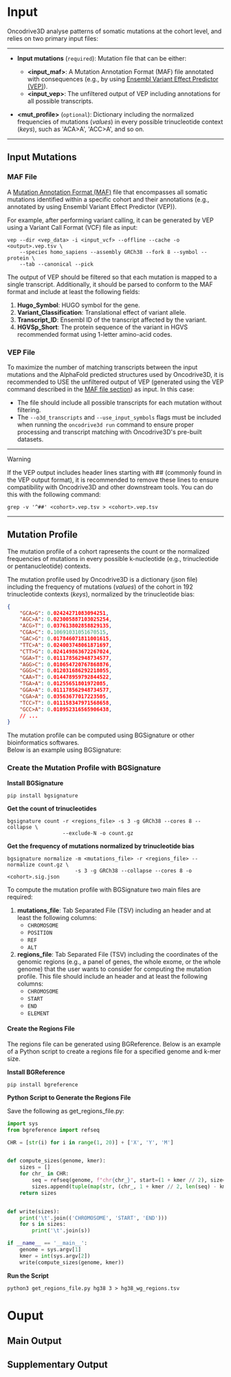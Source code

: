 # Input

Oncodrive3D analyse patterns of somatic mutations at the cohort level, and relies on two primary input files:

---
- **Input mutations** (`required`): Mutation file that can be either:
   - **<input_maf>**: A Mutation Annotation Format (MAF) file annotated with consequences (e.g., by using [Ensembl Variant Effect Predictor (VEP)](https://www.ensembl.org/info/docs/tools/vep/index.html)).
   - **<input_vep>**: The unfiltered output of VEP including annotations for all possible transcripts.

- **<mut_profile>** (`optional`): Dictionary including the normalized frequencies of mutations (*values*) in every possible trinucleotide context (*keys*), such as 'ACA>A', 'ACC>A', and so on.

---

## Input Mutations

### MAF File

A [Mutation Annotation Format (MAF)](https://docs.gdc.cancer.gov/Data/File_Formats/MAF_Format/#introduction) file that encompasses all somatic mutations identified within a specific cohort and their annotations (e.g., annotated by using Ensembl Variant Effect Predictor (VEP)).

For example, after performing variant calling, it can be generated by VEP using a Variant Call Format (VCF) file as input:

```
vep --dir <vep_data> -i <input_vcf> --offline --cache -o <output>.vep.tsv \
    --species homo_sapiens --assembly GRCh38 --fork 8 --symbol --protein \ 
    --tab --canonical --pick
```

The output of VEP should be filtered so that each mutation is mapped to a single transcript. Additionally, it should be parsed to conform to the MAF format and include at least the following fields:

1. **Hugo_Symbol**: HUGO symbol for the gene.
4. **Variant_Classification**: Translational effect of variant allele.
5. **Transcript_ID**: Ensembl ID of the transcript affected by the variant.
5. **HGVSp_Short**: The protein sequence of the variant in HGVS recommended format using 1-letter amino-acid codes.

### VEP File

To maximize the number of matching transcripts between the input mutations and the AlphaFold predicted structures used by Oncodrive3D, it is recommended to USE the unfiltered output of VEP (generated using the VEP command described in the [MAF file section](#maf-file)) as input.
In this case:

- The file should include all possible transcripts for each mutation without filtering.
- The `--o3d_transcripts` and `--use_input_symbols` flags must be included when running the `oncodrive3d run` command to ensure proper processing and transcript matching with Oncodrive3D's pre-built datasets.

---

> [!WARNING]
> If the VEP output includes header lines starting with ## (commonly found in the VEP output format), it is recommended to remove these lines to ensure compatibility with Oncodrive3D and other downstream tools. You can do this with the following command:
> 
> ```
> grep -v '^##' <cohort>.vep.tsv > <cohort>.vep.tsv
> ```

---

## Mutation Profile

The mutation profile of a cohort rapresents the count or the normalized frequencies of mutations in every possible k-nucleotide (e.g., trinucleotide or pentanucleotide) contexts.

The mutation profile used by Oncodrive3D is a dictionary (json file) including the frequency of mutations (*values*) of the cohort in 192 trinucleotide contexts (*keys*), normalized by the trinucleotide bias:

```json
{
    "GCA>G": 0.02424271083094251,
    "AGC>A": 0.023005887103025254,
    "ACG>T": 0.037613802858829135,
    "CGA>C": 0.10691031051670515,
    "GAC>G": 0.017846071811001615,
    "TTC>A": 0.024003748061871697,
    "CTT>G": 0.024149863672267024,
    "GGA>T": 0.011178562948734577,
    "AGG>C": 0.010654720767868876,
    "GGG>C": 0.012031686292218055,
    "CAA>T": 0.014478959792844522,
    "TGA>A": 0.01255651801972085,
    "GGA>A": 0.011178562948734577,
    "CGA>A": 0.03563677017223505,
    "TCC>T": 0.011158347971568658,
    "GCC>A": 0.010952316565906438,
    // ...
}
```

The mutation profile can be computed using BGSignature or other bioinformatics softwares.  
Below is an example using BGSignature:

### Create the Mutation Profile with BGSignature

**Install BGSignature**
```
pip install bgsignature
```

**Get the count of trinucleotides**
```
bgsignature count -r <regions_file> -s 3 -g GRCh38 --cores 8 --collapse \
                  --exclude-N -o count.gz
```

**Get the frequency of mutations normalized by trinucleotide bias**

```
bgsignature normalize -m <mutations_file> -r <regions_file> --normalize count.gz \ 
                      -s 3 -g GRCh38 --collapse --cores 8 -o <cohort>.sig.json
```

To compute the mutation profile with BGSignature two main files are required:

1. **mutations_file**: Tab Separated File (TSV) including an header and at least the following columns: 
    - `CHROMOSOME`
    - `POSITION`
    - `REF`
    - `ALT`
2. **regions_file**: Tab Separated File (TSV) including the coordinates of the genomic regions (e.g., a panel of genes, the whole exome, or the whole genome) that the user wants to consider for computing the mutation profile. This file should include an header and at least the following columns: 
    - `CHROMOSOME`
    - `START`
    - `END`
    - `ELEMENT`

#### Create the Regions File

The regions file can be generated using BGReference. Below is an example of a Python script to create a regions file for a specified genome and k-mer size.

**Install BGReference**
```
pip install bgreference
```

**Python Script to Generate the Regions File**

Save the following as get_regions_file.py:

```python
import sys
from bgreference import refseq

CHR = [str(i) for i in range(1, 20)] + ['X', 'Y', 'M']


def compute_sizes(genome, kmer):
    sizes = []
    for chr_ in CHR:
        seq = refseq(genome, f"chr{chr_}", start=(1 + kmer // 2), size=None)
        sizes.append(tuple(map(str, (chr_, 1 + kmer // 2, len(seq) - kmer // 2))))
    return sizes


def write(sizes):
    print('\t'.join(('CHROMOSOME', 'START', 'END')))
    for s in sizes:
        print('\t'.join(s))

if __name__ == '__main__':
    genome = sys.argv[1]
    kmer = int(sys.argv[2])
    write(compute_sizes(genome, kmer))
```

**Run the Script**

```
python3 get_regions_file.py hg38 3 > hg38_wg_regions.tsv
```

# Ouput

## Main Output

## Supplementary Output